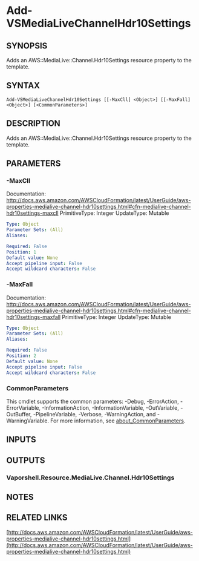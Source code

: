 # Add-VSMediaLiveChannelHdr10Settings

## SYNOPSIS
Adds an AWS::MediaLive::Channel.Hdr10Settings resource property to the template.

## SYNTAX

```
Add-VSMediaLiveChannelHdr10Settings [[-MaxCll] <Object>] [[-MaxFall] <Object>] [<CommonParameters>]
```

## DESCRIPTION
Adds an AWS::MediaLive::Channel.Hdr10Settings resource property to the template.

## PARAMETERS

### -MaxCll
Documentation: http://docs.aws.amazon.com/AWSCloudFormation/latest/UserGuide/aws-properties-medialive-channel-hdr10settings.html#cfn-medialive-channel-hdr10settings-maxcll
PrimitiveType: Integer
UpdateType: Mutable

```yaml
Type: Object
Parameter Sets: (All)
Aliases:

Required: False
Position: 1
Default value: None
Accept pipeline input: False
Accept wildcard characters: False
```

### -MaxFall
Documentation: http://docs.aws.amazon.com/AWSCloudFormation/latest/UserGuide/aws-properties-medialive-channel-hdr10settings.html#cfn-medialive-channel-hdr10settings-maxfall
PrimitiveType: Integer
UpdateType: Mutable

```yaml
Type: Object
Parameter Sets: (All)
Aliases:

Required: False
Position: 2
Default value: None
Accept pipeline input: False
Accept wildcard characters: False
```

### CommonParameters
This cmdlet supports the common parameters: -Debug, -ErrorAction, -ErrorVariable, -InformationAction, -InformationVariable, -OutVariable, -OutBuffer, -PipelineVariable, -Verbose, -WarningAction, and -WarningVariable. For more information, see [about_CommonParameters](http://go.microsoft.com/fwlink/?LinkID=113216).

## INPUTS

## OUTPUTS

### Vaporshell.Resource.MediaLive.Channel.Hdr10Settings
## NOTES

## RELATED LINKS

[http://docs.aws.amazon.com/AWSCloudFormation/latest/UserGuide/aws-properties-medialive-channel-hdr10settings.html](http://docs.aws.amazon.com/AWSCloudFormation/latest/UserGuide/aws-properties-medialive-channel-hdr10settings.html)

